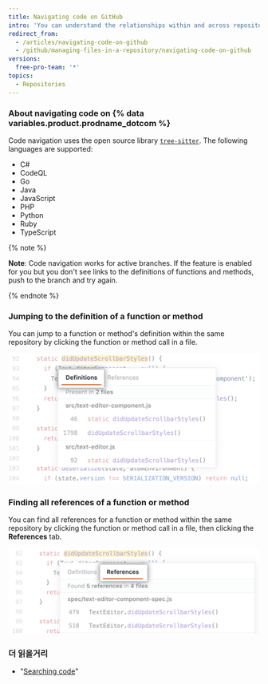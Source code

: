 ```yaml
---
title: Navigating code on GitHub
intro: 'You can understand the relationships within and across repositories by navigating code directly in {% data variables.product.product_name %}.'
redirect_from:
  - /articles/navigating-code-on-github
  - /github/managing-files-in-a-repository/navigating-code-on-github
versions:
  free-pro-team: '*'
topics:
  - Repositories
---
```


<!-- If you make changes to this feature, update /getting-started-with-github/github-language-support to reflect any changes to supported languages. -->

### About navigating code on {% data variables.product.prodname_dotcom %}

Code navigation uses the open source library [`tree-sitter`](https://github.com/tree-sitter/tree-sitter). The following languages are supported:
- C#
- CodeQL
- Go
- Java
- JavaScript
- PHP
- Python
- Ruby
- TypeScript

{% note %}

**Note**: Code navigation works for active branches. If the feature is enabled for you but you don't see links to the definitions of functions and methods, push to the branch and try again.

{% endnote %}

### Jumping to the definition of a function or method

You can jump to a function or method's definition within the same repository by clicking the function or method call in a file.

![Jump-to-definition tab](/assets/images/help/repository/jump-to-definition-tab.png)

### Finding all references of a function or method

You can find all references for a function or method within the same repository by clicking the function or method call in a file, then clicking the **References** tab.

![Find all references tab](/assets/images/help/repository/find-all-references-tab.png)

### 더 읽을거리
- "[Searching code](/github/searching-for-information-on-github/searching-code)"
